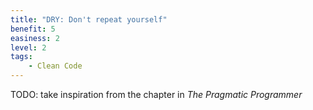 ```yaml
---
title: "DRY: Don't repeat yourself"
benefit: 5
easiness: 2
level: 2
tags:
    - Clean Code
---
```


TODO: take inspiration from the chapter in *The Pragmatic Programmer*